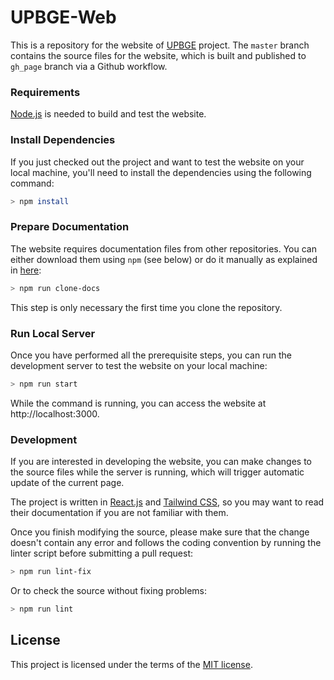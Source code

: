 # UPBGE-Web

This is a repository for the website of [UPBGE](https://upbge.org) project. 
The `master` branch contains the source files for the website, which is built and 
published to `gh_page` branch via a Github workflow.

### Requirements

[Node.js](https://nodejs.org) is needed to build and test the website.

### Install Dependencies

If you just checked out the project and want to test the website on your local 
machine, you'll need to install the dependencies using the following command:   

```bash
> npm install
```

### Prepare Documentation

The website requires documentation files from other repositories. You can either 
download them using `npm` (see below) or do it manually as explained in 
[here](./docs/README.md): 

```bash
> npm run clone-docs
```

This step is only necessary the first time you clone the repository.

### Run Local Server

Once you have performed all the prerequisite steps, you can run the development 
server to test the website on your local machine:

```bash
> npm run start
```

While the command is running, you can access the website at http://localhost:3000.

### Development

If you are interested in developing the website, you can make changes to the source 
files while the server is running, which will trigger automatic update of the current 
page.

The project is written in [React.js](https://reactjs.org) and 
[Tailwind CSS](https://tailwindcss.com), so you may want to read their documentation 
if you are not familiar with them.   

Once you finish modifying the source, please make sure that the change doesn't contain 
any error and follows the coding convention by running the linter script before 
submitting a pull request:

```bash
> npm run lint-fix
```

Or to check the source without fixing problems: 

```bash
> npm run lint
```

## License

This project is licensed under the terms of the [MIT license](./LICENSE).
